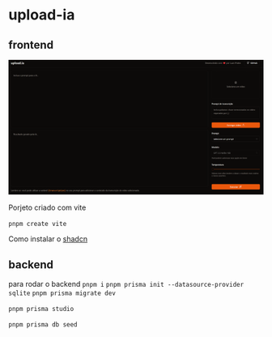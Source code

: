 # upload-ia
## frontend 

![Projeto](./upload-ia-web/public/upload-ia-web.png "Interface do Projeto")

Porjeto criado com vite 

```pnpm create vite```

Como instalar o [shadcn](https://ui.shadcn.com/docs/installation/vite)

## backend

para rodar o backend 
```pnpm i```
```pnpm prisma init --datasource-provider sqlite```
```pnpm prisma migrate dev```

```pnpm prisma studio ```

```pnpm prisma db seed```

